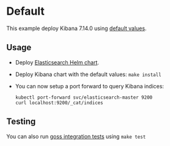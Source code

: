 # Default

This example deploy Kibana 7.14.0 using [default values][].


## Usage

* Deploy [Elasticsearch Helm chart][].

* Deploy Kibana chart with the default values: `make install`

* You can now setup a port forward to query Kibana indices:

  ```
  kubectl port-forward svc/elasticsearch-master 9200
  curl localhost:9200/_cat/indices
  ```


## Testing

You can also run [goss integration tests][] using `make test`


[elasticsearch helm chart]: https://github.com/elastic/helm-charts/tree/7.14/elasticsearch/examples/default/
[goss integration tests]: https://github.com/elastic/helm-charts/tree/7.14/kibana/examples/default/test/goss.yaml
[default values]: https://github.com/elastic/helm-charts/tree/7.14/kibana/values.yaml
